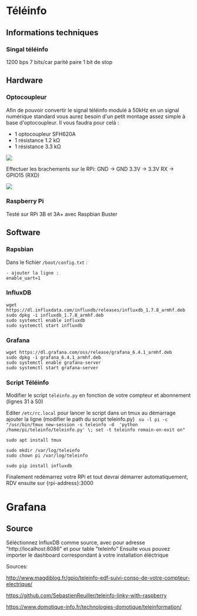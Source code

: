 # Téléinfo
## Informations techniques
### Singal téléinfo
1200 bps
7 bits/car
parité paire
1 bit de stop
## Hardware
### Optocoupleur
Afin de pouvoir convertir le signal téléinfo modulé à 50kHz en un signal numérique standard vous aurez besoin d'un petit montage assez simple à base d'optocoupleur.
Il vous faudra pour celà : 

- 1 optocoupleur SFH620A
- 1 résistance 1.2 kΩ
- 1 résistance 3.3 kΩ

![](http://www.magdiblog.fr/wp-content/uploads/2014/05/teleinfo_schema.jpg)

Effectuer les brachements sur le RPi:
GND -> GND
3.3V -> 3.3V
RX -> GPIO15 (RXD)

![](https://www.elektronik-kompendium.de/sites/raspberry-pi/fotos/raspberry-pi-15b.jpg)

### Raspberry Pi
Testé sur RPi 3B et 3A+ avec Raspbian Buster

## Software
### Rapsbian

Dans le fichier ```/boot/config.txt``` :
```
- ajouter la ligne : 
enable_uart=1
```

### InfluxDB
```
wget https://dl.influxdata.com/influxdb/releases/influxdb_1.7.8_armhf.deb
sudo dpkg -i influxdb_1.7.8_armhf.deb
sudo systemctl enable influxdb
sudo systemctl start influxdb
```

### Grafana 
```
wget https://dl.grafana.com/oss/release/grafana_6.4.1_armhf.deb
sudo dpkg -i grafana_6.4.1_armhf.deb 
sudo systemctl enable grafana-server
sudo systemctl start grafana-server
```

### Script Téléinfo

Modifier le script ```téléinfo.py``` en fonction de votre compteur et abonnement (lignes 31 à 50)

Editer ```/etc/rc.local``` pour lancer le script dans un tmux au démarrage
ajouter la ligne (modifier le path du script teleinfo.py)
``` su -l pi -c "/usr/bin/tmux new-session -s teleinfo -d  'python /home/pi/teleinfo/teleinfo.py' \; set -t teleinfo remain-on-exit on"```

```
sudo apt install tmux

sudo mkdir /var/log/teleinfo
sudo chown pi /var/log/teleinfo

sudo pip install influxdb
```
Finalement redémarrez votre RPi et tout devrai démarrer automatiquement, RDV ensuite sur {rpi-address}:3000

# Grafana
## Source
Séléctionnez InfluxDB comme source, avec pour adresse "http://localhost:8086" et pour table "teleinfo"
Ensuite vous pouvez importer le dashboard correspondant à votre installation éléctrique


Sources:

http://www.magdiblog.fr/gpio/teleinfo-edf-suivi-conso-de-votre-compteur-electrique/

https://github.com/SebastienReuiller/teleinfo-linky-with-raspberry

https://www.domotique-info.fr/technologies-domotique/teleinformation/